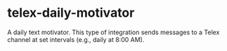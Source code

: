 # telex-daily-motivator
A daily text motivator. This type of integration sends messages to a Telex channel at set intervals (e.g., daily at 8:00 AM).
